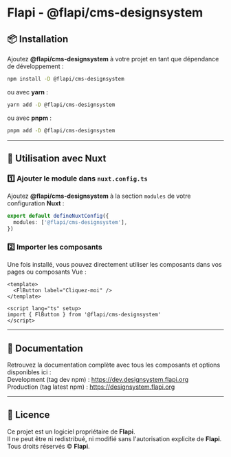 # Flapi - @flapi/cms-designsystem

## 📦 Installation

Ajoutez **@flapi/cms-designsystem** à votre projet en tant que dépendance de développement :

```bash
npm install -D @flapi/cms-designsystem
```

ou avec **yarn** :

```bash
yarn add -D @flapi/cms-designsystem
```

ou avec **pnpm** :

```bash
pnpm add -D @flapi/cms-designsystem
```

---

## 🚀 Utilisation avec Nuxt

### 1️⃣ Ajouter le module dans `nuxt.config.ts`

Ajoutez **@flapi/cms-designsystem** à la section `modules` de votre configuration **Nuxt** :

```ts
export default defineNuxtConfig({
  modules: ['@flapi/cms-designsystem'],
})
```

### 2️⃣ Importer les composants

Une fois installé, vous pouvez directement utiliser les composants dans vos pages ou composants Vue :

```vue
<template>
  <FlButton label="Cliquez-moi" />
</template>

<script lang="ts" setup>
import { FlButton } from '@flapi/cms-designsystem'
</script>
```

---

## 📖 Documentation

Retrouvez la documentation complète avec tous les composants et options disponibles ici : <br />
Development (tag dev npm) : https://dev.designsystem.flapi.org <br />
Production (tag latest npm) : https://designsystem.flapi.org

---

## 📜 Licence

Ce projet est un logiciel propriétaire de **Flapi**.  
Il ne peut être ni redistribué, ni modifié sans l'autorisation explicite de **Flapi**.  
Tous droits réservés © **Flapi**.
